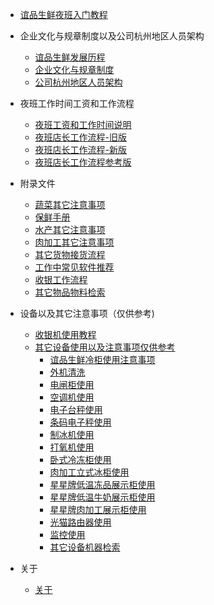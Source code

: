
* [谊品生鲜夜班入门教程](README.md)

- 企业文化与规章制度以及公司杭州地区人员架构
	- [谊品生鲜发展历程](./initwithmarkdown/about/谊品生鲜发展历程.md)
	- [企业文化与规章制度](./initwithmarkdown/about/企业文化与规章制度.md)
	- [公司杭州地区人员架构](./initwithmarkdown/about/公司杭州地区人员架构.md)

- 夜班工作时间工资和工作流程
	- [夜班工资和工作时间说明](./initwithmarkdown/common/夜班工作时间工资和工作流程.md)
	- [夜班店长工作流程-旧版](./initwithmarkdown/common/夜班店长工作流程-旧版.md)
	- [夜班店长工作流程-新版](./initwithmarkdown/common/夜班店长工作流程-新版.md)
	- [夜班店长工作流程参考版](./initwithmarkdown/common/夜班店长工作流程-参考.md)

- 附录文件
	- [蔬菜其它注意事项](./initwithmarkdown/common/蔬菜其它注意事项.md)
	- [保鲜手册](./initwithmarkdown/common/蔬菜保鲜手册.md)
	- [水产其它注意事项](./initwithmarkdown/common/水产其它注意事项.md)
	- [肉加工其它注意事项](./initwithmarkdown/common/肉加工其它注意事项.md)
	- [其它货物接货流程](./initwithmarkdown/common/其它货物接货流程.md)
	- [工作中常见软件推荐](./initwithmarkdown/common/工作中常见软件推荐.md)
	- [收银工作流程](./initwithmarkdown/common/收银工作流程.md)
	- [其它物品物料检索](./initwithmarkdown/common/其它物品物料检索.md)

- 设备以及其它注意事项（仅供参考)
	- [收银机使用教程](./initwithmarkdown/common/收银机使用教程.md)
	- [其它设备使用以及注意事项仅供参考](./initwithmarkdown/common/其它设备使用以及注意事项.md)
		- [谊品生鲜冷柜使用注意事项](./initwithmarkdown/equipment/谊品生鲜冷柜使用注意事项.md)
		- [外机清洗](./initwithmarkdown/equipment/外机清洗.md)
		- [电闸柜使用](./initwithmarkdown/equipment/电闸柜使用.md)
		- [空调机使用](./initwithmarkdown/equipment/空调机使用.md)
		- [电子台秤使用](./initwithmarkdown/equipment/电子台秤使用.md)
		- [条码电子秤使用](./initwithmarkdown/equipment/条码电子秤使用.md)
		- [制冰机使用](./initwithmarkdown/equipment/制冰机使用.md)
		- [打氧机使用](./initwithmarkdown/equipment/打氧机使用.md)
		- [卧式冷冻柜使用](./initwithmarkdown/equipment/卧式冷冻柜使用.md)
		- [肉加工立式冰柜使用](./initwithmarkdown/equipment/肉加工立式冰柜使用.md)
		- [星星牌低温冻品展示柜使用](./initwithmarkdown/equipment/星星牌低温冻品展示柜使用.md)
		- [星星牌低温牛奶展示柜使用](./initwithmarkdown/equipment/星星牌低温牛奶展示柜使用.md)
		- [星星牌肉加工展示柜使用](./initwithmarkdown/equipment/星星牌肉加工展示柜使用.md)
		- [光猫路由器使用](./initwithmarkdown/equipment/光猫路由器使用.md)
		- [监控使用](./initwithmarkdown/equipment/监控使用.md)
		- [其它设备机器检索](./initwithmarkdown/equipment/其它设备检索.md)

- 关于
	- [关于](./initwithmarkdown/about/关于.md)
